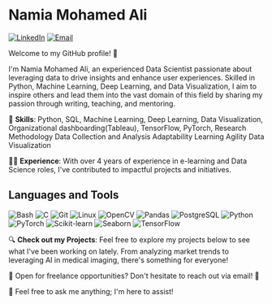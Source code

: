 # Namia Mohamed Ali
[![LinkedIn](https://img.shields.io/badge/-Connect-blue?style=flat-square&logo=LinkedIn&logoColor=white&link=https://www.linkedin.com/in/namia-mohamed-al)](https://www.linkedin.com/in/namia-mohamed-al)
[![Email](https://img.shields.io/badge/-Email-c14438?style=flat-square&logo=Gmail&logoColor=white&link=mailto:nami29221@gmail.com)](mailto:nami29221@gmail.com)

Welcome to my GitHub profile! 👋

I'm Namia Mohamed Ali, an experienced Data Scientist passionate about leveraging data to drive insights and enhance user experiences. Skilled in Python, Machine Learning, Deep Learning, and Data Visualization, I aim to inspire others and lead them into the vast domain of this field by sharing my passion through writing, teaching, and mentoring.

🚀 **Skills**: Python, SQL, Machine Learning, Deep Learning, Data Visualization, Organizational dashboarding(Tableau), TensorFlow, PyTorch, Research Methodology
Data Collection and Analysis
Adaptability
Learning Agility
Data Visualization

👩‍💻 **Experience**: With over 4 years of experience in e-learning and Data Science roles, I've contributed to impactful projects and initiatives.

## Languages and Tools

![Bash](https://img.shields.io/badge/-Bash-black?style=flat-square&logo=gnu-bash&logoColor=white)
![C](https://img.shields.io/badge/-C-blue?style=flat-square&logo=c&logoColor=white)
![Git](https://img.shields.io/badge/-Git-black?style=flat-square&logo=git&logoColor=white)
![Linux](https://img.shields.io/badge/-Linux-orange?style=flat-square&logo=linux&logoColor=white) 
![OpenCV](https://img.shields.io/badge/-OpenCV-darkgreen?style=flat-square&logo=opencv&logoColor=white)
![Pandas](https://img.shields.io/badge/-Pandas-blueviolet?style=flat-square&logo=pandas&logoColor=white)
![PostgreSQL](https://img.shields.io/badge/-PostgreSQL-blue?style=flat-square&logo=postgresql&logoColor=white)
![Python](https://img.shields.io/badge/-Python-blue?style=flat-square&logo=python&logoColor=white)
![PyTorch](https://img.shields.io/badge/-PyTorch-red?style=flat-square&logo=pytorch&logoColor=white)
![Scikit-learn](https://img.shields.io/badge/-Scikit--learn-orange?style=flat-square&logo=scikit-learn&logoColor=white)
![Seaborn](https://img.shields.io/badge/-Seaborn-9cf?style=flat-square&logo=seaborn&logoColor=white)
![TensorFlow](https://img.shields.io/badge/-TensorFlow-darkblue?style=flat-square&logo=tensorflow&logoColor=white)

🔍 **Check out my Projects**: Feel free to explore my projects below to see what I've been working on lately. From analyzing market trends to leveraging AI in medical imaging, there's something for everyone!

💼 Open for freelance opportunities? Don't hesitate to reach out via email! 📧

💬 Feel free to ask me anything; I'm here to assist!
